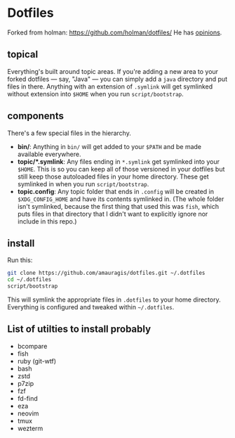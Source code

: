 # Dotfiles
Forked from holman: https://github.com/holman/dotfiles/
He has [opinions](http://zachholman.com/2010/08/dotfiles-are-meant-to-be-forked/).

## topical

Everything's built around topic areas. If you're adding a new area to your
forked dotfiles — say, "Java" — you can simply add a `java` directory and put
files in there. Anything with an extension of `.symlink` will get
symlinked without extension into `$HOME` when you run `script/bootstrap`.

## components

There's a few special files in the hierarchy.

- **bin/**: Anything in `bin/` will get added to your `$PATH` and be made
  available everywhere.
- **topic/\*.symlink**: Any files ending in `*.symlink` get symlinked into
  your `$HOME`. This is so you can keep all of those versioned in your dotfiles
  but still keep those autoloaded files in your home directory. These get
  symlinked in when you run `script/bootstrap`.
- **topic.config**: Any topic folder that ends in `.config` will be created in
  `$XDG_CONFIG_HOME` and have its contents symlinked in. (The whole folder
  isn't symlinked, because the first thing that used this was `fish`, which
  puts files in that directory that I didn't want to explicitly ignore nor
  include in this repo.)

## install

Run this:

```sh
git clone https://github.com/amauragis/dotfiles.git ~/.dotfiles
cd ~/.dotfiles
script/bootstrap
```

This will symlink the appropriate files in `.dotfiles` to your home directory.
Everything is configured and tweaked within `~/.dotfiles`.


## List of utilties to install probably
-  bcompare
-  fish
-  ruby (git-wtf)
-  bash
-  zstd
-  p7zip
-  fzf
-  fd-find
-  eza
-  neovim
-  tmux
-  wezterm
